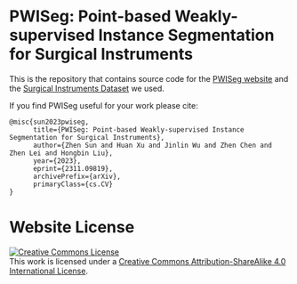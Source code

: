 # PWISeg: Point-based Weakly-supervised Instance Segmentation for Surgical Instruments
This is the repository that contains source code for the [PWISeg website](https://seanxuu.github.io/PWISeg) and the [Surgical Instruments Dataset](https://drive.google.com/drive/folders/1fVOj9PdCaNOHyEqCnbU-4FqSkSFisJGI?usp=sharing) we used. 

If you find PWISeg useful for your work please cite:
```
@misc{sun2023pwiseg,
      title={PWISeg: Point-based Weakly-supervised Instance Segmentation for Surgical Instruments}, 
      author={Zhen Sun and Huan Xu and Jinlin Wu and Zhen Chen and Zhen Lei and Hongbin Liu},
      year={2023},
      eprint={2311.09819},
      archivePrefix={arXiv},
      primaryClass={cs.CV}
}
```

# Website License
<a rel="license" href="http://creativecommons.org/licenses/by-sa/4.0/"><img alt="Creative Commons License" style="border-width:0" src="https://i.creativecommons.org/l/by-sa/4.0/88x31.png" /></a><br />This work is licensed under a <a rel="license" href="http://creativecommons.org/licenses/by-sa/4.0/">Creative Commons Attribution-ShareAlike 4.0 International License</a>.

